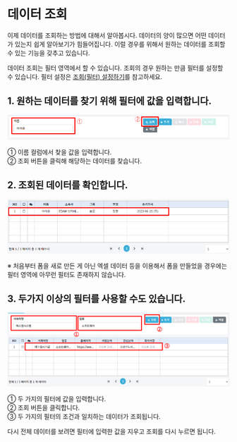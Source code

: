 # 데이터 조회
이제 데이터를 조회하는 방법에 대해서 알아봅시다. 데이터의 양이 많으면 어떤 데이터가 있는지 쉽게 알아보기가 힘들어집니다. 이럴 경우를 위해서 원하는 데이터를 조회할 수 있는 기능을 갖추고 있습니다.

데이터 조회는 필터 영역에서 할 수 있습니다. 조회의 경우 원하는 만큼 필터를 설정할 수 있습니다. 필터 설정은 [조회(필터) 설정하기](./7-form-design/4-filter-setting.md)를 참고하세요.

## 1. 원하는 데이터를 찾기 위해 필터에 값을 입력합니다.

![원하는 데이터를 찾기 위해 필터에 값을 입력합니다](/media/image103.png)

①	이름 컬럼에서 찾을 값을 입력합니다.<br>
②	조회 버튼을 클릭해 해당하는 데이터를 찾습니다.

## 2. 조회된 데이터를 확인합니다.

![조회된 데이터를 확인합니다](/media/image104.png)

※ 처음부터 폼을 새로 만든 게 아닌 엑셀 데이터 등을 이용해서 폼을 만들었을 경우에는 필터 영역에 아무런 필터도 존재하지 않습니다.

## 3. 두가지 이상의 필터를 사용할 수도 있습니다.

![두가지 이상의 필터를 사용할 수도 있습니다](/media/image105.png)

①	두 가지의 필터에 값을 입력합니다.<br>
②	조회 버튼을 클릭합니다.<br>
③	두 가지의 필터의 조건과 일치하는 데이터가 조회됩니다.

다시 전체 데이터를 보려면 필터에 입력한 값을 지우고 조회를 다시 누르면 됩니다.